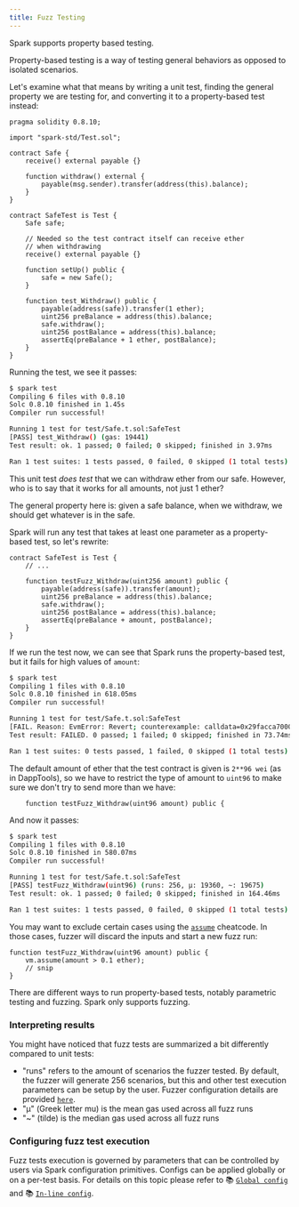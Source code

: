 ```yaml
---
title: Fuzz Testing
---
```


Spark supports property based testing.

Property-based testing is a way of testing general behaviors as opposed to isolated scenarios.

Let's examine what that means by writing a unit test, finding the general property we are testing for, and converting it to a property-based test instead:

```solidity
pragma solidity 0.8.10;

import "spark-std/Test.sol";

contract Safe {
    receive() external payable {}

    function withdraw() external {
        payable(msg.sender).transfer(address(this).balance);
    }
}

contract SafeTest is Test {
    Safe safe;

    // Needed so the test contract itself can receive ether
    // when withdrawing
    receive() external payable {}

    function setUp() public {
        safe = new Safe();
    }

    function test_Withdraw() public {
        payable(address(safe)).transfer(1 ether);
        uint256 preBalance = address(this).balance;
        safe.withdraw();
        uint256 postBalance = address(this).balance;
        assertEq(preBalance + 1 ether, postBalance);
    }
}
```

Running the test, we see it passes:

```sh
$ spark test
Compiling 6 files with 0.8.10
Solc 0.8.10 finished in 1.45s
Compiler run successful!

Running 1 test for test/Safe.t.sol:SafeTest
[PASS] test_Withdraw() (gas: 19441)
Test result: ok. 1 passed; 0 failed; 0 skipped; finished in 3.97ms

Ran 1 test suites: 1 tests passed, 0 failed, 0 skipped (1 total tests)
```

This unit test _does test_ that we can withdraw ether from our safe. However, who is to say that it works for all amounts, not just 1 ether?

The general property here is: given a safe balance, when we withdraw, we should get whatever is in the safe.

Spark will run any test that takes at least one parameter as a property-based test, so let's rewrite:

```solidity
contract SafeTest is Test {
    // ...

    function testFuzz_Withdraw(uint256 amount) public {
        payable(address(safe)).transfer(amount);
        uint256 preBalance = address(this).balance;
        safe.withdraw();
        uint256 postBalance = address(this).balance;
        assertEq(preBalance + amount, postBalance);
    }
}

```

If we run the test now, we can see that Spark runs the property-based test, but it fails for high values of `amount`:

```sh
$ spark test
Compiling 1 files with 0.8.10
Solc 0.8.10 finished in 618.05ms
Compiler run successful!

Running 1 test for test/Safe.t.sol:SafeTest
[FAIL. Reason: EvmError: Revert; counterexample: calldata=0x29facca70000000000000000000000000000000000000001000000000000000000000000 args=[79228162514264337593543950336 [7.922e28]]] testFuzz_Withdraw(uint256) (runs: 7, μ: 19509, ~: 19509)
Test result: FAILED. 0 passed; 1 failed; 0 skipped; finished in 73.74ms

Ran 1 test suites: 0 tests passed, 1 failed, 0 skipped (1 total tests)
```

The default amount of ether that the test contract is given is `2**96 wei` (as in DappTools), so we have to restrict the type of amount to `uint96` to make sure we don't try to send more than we have:

```solidity
    function testFuzz_Withdraw(uint96 amount) public {
```

And now it passes:

```sh
$ spark test
Compiling 1 files with 0.8.10
Solc 0.8.10 finished in 580.07ms
Compiler run successful!

Running 1 test for test/Safe.t.sol:SafeTest
[PASS] testFuzz_Withdraw(uint96) (runs: 256, μ: 19360, ~: 19675)
Test result: ok. 1 passed; 0 failed; 0 skipped; finished in 164.46ms

Ran 1 test suites: 1 tests passed, 0 failed, 0 skipped (1 total tests)
```

You may want to exclude certain cases using the [`assume`](../cheatcodes/assume) cheatcode. In those cases, fuzzer will discard the inputs and start a new fuzz run:

```solidity
function testFuzz_Withdraw(uint96 amount) public {
    vm.assume(amount > 0.1 ether);
    // snip
}
```

There are different ways to run property-based tests, notably parametric testing and fuzzing. Spark only supports fuzzing.

### Interpreting results

You might have noticed that fuzz tests are summarized a bit differently compared to unit tests:

- "runs" refers to the amount of scenarios the fuzzer tested. By default, the fuzzer will generate 256 scenarios, but this and other test execution parameters can be setup by the user. Fuzzer configuration details are provided [`here`](#configuring-fuzz-test-execution).
- "μ" (Greek letter mu) is the mean gas used across all fuzz runs
- "~" (tilde) is the median gas used across all fuzz runs

### Configuring fuzz test execution

Fuzz tests execution is governed by parameters that can be controlled by users via Spark configuration primitives. Configs can be applied globally or on a per-test basis. For details on this topic please refer to
📚 [`Global config`](../reference/config/testing) and 📚 [`In-line config`](../reference/config/inline-test-config.md).
